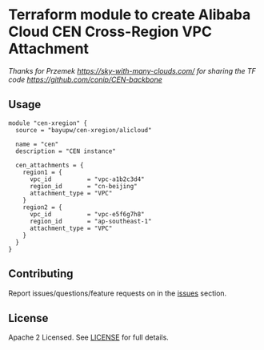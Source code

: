 # Terraform module to create Alibaba Cloud CEN Cross-Region VPC Attachment

_Thanks for Przemek https://sky-with-many-clouds.com/ for sharing the TF code https://github.com/conip/CEN-backbone_

## Usage 

```hcl
module "cen-xregion" {
  source = "bayupw/cen-xregion/alicloud"
  
  name = "cen"
  description = "CEN instance"
  
  cen_attachments = {
    region1 = {
      vpc_id          = "vpc-a1b2c3d4"
      region_id       = "cn-beijing"
      attachment_type = "VPC"
    }
    region2 = {
      vpc_id          = "vpc-e5f6g7h8"
      region_id       = "ap-southeast-1"
      attachment_type = "VPC"
    }
  }
}
```

## Contributing

Report issues/questions/feature requests on in the [issues](https://github.com/bayupw/terraform-alicloud-cen-xregion/issues/new) section.

## License

Apache 2 Licensed. See [LICENSE](https://github.com/bayupw/terraform-alicloud-cen-xregion/tree/master/LICENSE) for full details.